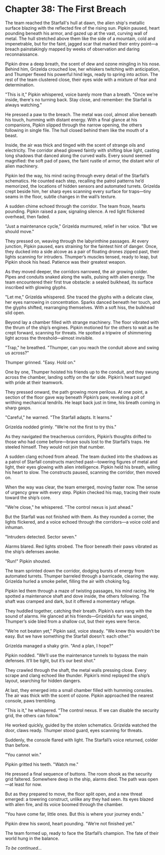 # Chapter 38: The First Breach

The team reached the Starfall's hull at dawn, the alien ship's metallic surface blazing with the reflected fire of the rising sun. Pipkin paused, heart pounding beneath his armor, and gazed up at the vast, curving wall of metal. The hull stretched above them like the side of a mountain, cold and impenetrable, but for the faint, jagged scar that marked their entry point—a breach painstakingly mapped by weeks of observation and daring reconnaissance.

Pipkin drew a deep breath, the scent of dew and ozone mingling in his nose. Behind him, Grizelda crouched low, her whiskers twitching with anticipation, and Thumper flexed his powerful hind legs, ready to spring into action. The rest of the team clustered close, their eyes wide with a mixture of fear and determination.

"This is it," Pipkin whispered, voice barely more than a breath. "Once we're inside, there's no turning back. Stay close, and remember: the Starfall is always watching."

He pressed a paw to the breach. The metal was cool, almost alive beneath his touch, humming with distant energy. With a final glance at his companions, Pipkin slipped through the narrow opening, the others following in single file. The hull closed behind them like the mouth of a beast.

Inside, the air was thick and tinged with the scent of strange oils and electricity. The corridor ahead glowed faintly with shifting blue light, casting long shadows that danced along the curved walls. Every sound seemed magnified: the soft pad of paws, the faint rustle of armor, the distant whir of alien machinery.

Pipkin led the way, his mind racing through every detail of the Starfall’s schematics. He counted each step, recalling the patrol patterns he’d memorized, the locations of hidden sensors and automated turrets. Grizelda crept beside him, her sharp eyes scanning every surface for traps—tiny seams in the floor, subtle changes in the wall’s texture.

A sudden chime echoed through the corridor. The team froze, hearts pounding. Pipkin raised a paw, signaling silence. A red light flickered overhead, then faded.

"Just a maintenance cycle," Grizelda murmured, relief in her voice. "But we should move."

They pressed on, weaving through the labyrinthine passages. At every junction, Pipkin paused, ears straining for the faintest hint of danger. Once, they ducked into a side alcove as a pair of floating drones zipped past, their lights scanning for intruders. Thumper’s muscles tensed, ready to leap, but Pipkin shook his head. Patience was their greatest weapon.

As they moved deeper, the corridors narrowed, the air growing colder. Pipes and conduits snaked along the walls, pulsing with alien energy. The team encountered their first true obstacle: a sealed bulkhead, its surface inscribed with glowing glyphs.

"Let me," Grizelda whispered. She traced the glyphs with a delicate claw, her eyes narrowing in concentration. Sparks danced beneath her touch, and the glyphs shifted, rearranging themselves. With a soft hiss, the bulkhead slid open.

Beyond lay a chamber filled with strange machinery. The floor vibrated with the thrum of the ship’s engines. Pipkin motioned for the others to wait as he crept forward, scanning for threats. He spotted a tripwire of shimmering light across the threshold—almost invisible.

"Trap," he breathed. "Thumper, can you reach the conduit above and swing us across?"

Thumper grinned. "Easy. Hold on."

One by one, Thumper hoisted his friends up to the conduit, and they swung across the chamber, landing softly on the far side. Pipkin’s heart surged with pride at their teamwork.

They pressed onward, the path growing more perilous. At one point, a section of the floor gave way beneath Pipkin’s paw, revealing a pit of writhing mechanical tendrils. He leapt back just in time, his breath coming in sharp gasps.

"Careful," he warned. "The Starfall adapts. It learns."

Grizelda nodded grimly. "We’re not the first to try this."

As they navigated the treacherous corridors, Pipkin’s thoughts drifted to those who had come before—brave souls lost to the Starfall’s traps. He steeled himself. They would not join that number.

A sudden clang echoed from ahead. The team ducked into the shadows as a patrol of Starfall constructs marched past—towering figures of metal and light, their eyes glowing with alien intelligence. Pipkin held his breath, willing his heart to slow. The constructs paused, scanning the corridor, then moved on.

When the way was clear, the team emerged, moving faster now. The sense of urgency grew with every step. Pipkin checked his map, tracing their route toward the ship’s core.

"We’re close," he whispered. "The control nexus is just ahead."

But the Starfall was not finished with them. As they rounded a corner, the lights flickered, and a voice echoed through the corridors—a voice cold and inhuman.

"Intruders detected. Sector seven."

Alarms blared. Red lights strobed. The floor beneath their paws vibrated as the ship’s defenses awoke.

"Run!" Pipkin shouted.

The team sprinted down the corridor, dodging bursts of energy from automated turrets. Thumper barreled through a barricade, clearing the way. Grizelda hurled a smoke pellet, filling the air with choking fog.

Pipkin led them through a maze of twisting passages, his mind racing. He spotted a maintenance shaft and dove inside, the others following. The shaft was cramped and dark, but it offered a momentary refuge.

They huddled together, catching their breath. Pipkin’s ears rang with the sound of alarms. He glanced at his friends—Grizelda’s fur was singed, Thumper’s side bled from a shallow cut, but their eyes were fierce.

"We’re not beaten yet," Pipkin said, voice steady. "We knew this wouldn’t be easy. But we have something the Starfall doesn’t: each other."

Grizelda managed a shaky grin. "And a plan, I hope?"

Pipkin nodded. "We’ll use the maintenance tunnels to bypass the main defenses. It’ll be tight, but it’s our best shot."

They crawled through the shaft, the metal walls pressing close. Every scrape and clang echoed like thunder. Pipkin’s mind replayed the ship’s layout, searching for hidden dangers.

At last, they emerged into a small chamber filled with humming consoles. The air was thick with the scent of ozone. Pipkin approached the nearest console, paws trembling.

"This is it," he whispered. "The control nexus. If we can disable the security grid, the others can follow."

He worked quickly, guided by the stolen schematics. Grizelda watched the door, claws ready. Thumper stood guard, eyes scanning for threats.

Suddenly, the console flared with light. The Starfall’s voice returned, colder than before.

"You cannot win."

Pipkin gritted his teeth. "Watch me."

He pressed a final sequence of buttons. The room shook as the security grid faltered. Somewhere deep in the ship, alarms died. The path was open—at least for now.

But as they prepared to move, the floor split open, and a new threat emerged: a towering construct, unlike any they had seen. Its eyes blazed with alien fire, and its voice boomed through the chamber.

"You have come far, little ones. But this is where your journey ends."

Pipkin drew his sword, heart pounding. "We’re not finished yet."

The team formed up, ready to face the Starfall’s champion. The fate of their world hung in the balance.

*To be continued...*
